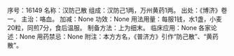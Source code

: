 序号：16149
名称：汉防己散
组成：汉防己1两，万州黄药1两。
出处：《博济》卷一。
主治：咯血。
加减：None
功效：None
用法用量：每服1钱，水1盏，小麦20粒，同煎7分，食后温服。
制备方法：上为细末。
临床应用：None
各家论述：None
用药禁忌：None
附注：本方方名，《普济方》引作“防己散”、“黄药散”。
